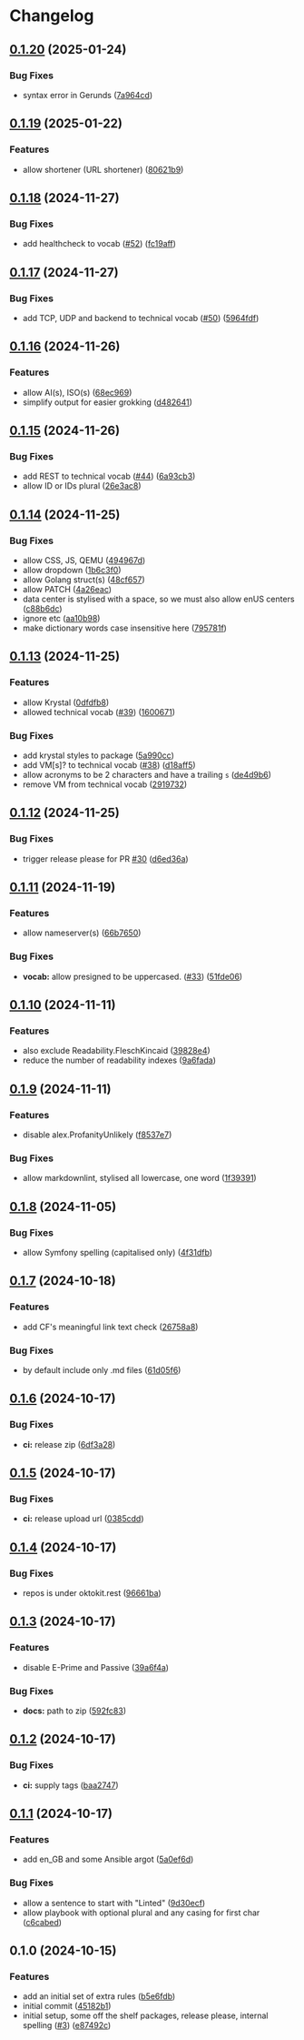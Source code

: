 # Changelog

## [0.1.20](https://github.com/krystal/vale-package/compare/v0.1.19...v0.1.20) (2025-01-24)


### Bug Fixes

* syntax error in Gerunds ([7a964cd](https://github.com/krystal/vale-package/commit/7a964cdcd6d6e074e12203b6bf39027892081f98))

## [0.1.19](https://github.com/krystal/vale-package/compare/v0.1.18...v0.1.19) (2025-01-22)


### Features

* allow shortener (URL shortener) ([80621b9](https://github.com/krystal/vale-package/commit/80621b9573664ca844b9bec778b852c3d4a79801))

## [0.1.18](https://github.com/krystal/vale-package/compare/v0.1.17...v0.1.18) (2024-11-27)


### Bug Fixes

* add healthcheck to vocab ([#52](https://github.com/krystal/vale-package/issues/52)) ([fc19aff](https://github.com/krystal/vale-package/commit/fc19aff7acb417e716103fda0a7b4192e683f553))

## [0.1.17](https://github.com/krystal/vale-package/compare/v0.1.16...v0.1.17) (2024-11-27)


### Bug Fixes

* add TCP, UDP and backend to technical vocab ([#50](https://github.com/krystal/vale-package/issues/50)) ([5964fdf](https://github.com/krystal/vale-package/commit/5964fdf620b281249bd540f7d53598c080fed43c))

## [0.1.16](https://github.com/krystal/vale-package/compare/v0.1.15...v0.1.16) (2024-11-26)


### Features

* allow AI(s), ISO(s) ([68ec969](https://github.com/krystal/vale-package/commit/68ec9690ec2f82649ca924ec04e319c9219a6246))
* simplify output for easier grokking ([d482641](https://github.com/krystal/vale-package/commit/d482641805c2fdd4efe839b98e5507ed59d7ee7a))

## [0.1.15](https://github.com/krystal/vale-package/compare/v0.1.14...v0.1.15) (2024-11-26)


### Bug Fixes

* add REST to technical vocab ([#44](https://github.com/krystal/vale-package/issues/44)) ([6a93cb3](https://github.com/krystal/vale-package/commit/6a93cb3d1a8c8da2491f5834c312e95f8d4b91d6))
* allow ID or IDs plural ([26e3ac8](https://github.com/krystal/vale-package/commit/26e3ac84a42e523eef4c0234d40651c7991de409))

## [0.1.14](https://github.com/krystal/vale-package/compare/v0.1.13...v0.1.14) (2024-11-25)


### Bug Fixes

* allow CSS, JS, QEMU ([494967d](https://github.com/krystal/vale-package/commit/494967dc2920d376b564ef424b8a9e2d883b3b72))
* allow dropdown ([1b6c3f0](https://github.com/krystal/vale-package/commit/1b6c3f0df44ad8dcd1eff11c26c2939696492bdc))
* allow Golang struct(s) ([48cf657](https://github.com/krystal/vale-package/commit/48cf6573c81c7333d7007c53dd79e95d487c5f55))
* allow PATCH ([4a26eac](https://github.com/krystal/vale-package/commit/4a26eac021196cbd4ead8b4e1a6c3bc4522845a2))
* data center is stylised with a space, so we must also allow enUS centers ([c88b6dc](https://github.com/krystal/vale-package/commit/c88b6dc6a81215fefd54493a273db24f69aafd58))
* ignore etc ([aa10b98](https://github.com/krystal/vale-package/commit/aa10b98a3542fca5e5b673775b2ca835d2eccf1a))
* make dictionary words case insensitive here ([795781f](https://github.com/krystal/vale-package/commit/795781ff7bd8a332380ad291be7681dbea9bb924))

## [0.1.13](https://github.com/krystal/vale-package/compare/v0.1.12...v0.1.13) (2024-11-25)


### Features

* allow Krystal ([0dfdfb8](https://github.com/krystal/vale-package/commit/0dfdfb8223716a3f568d847e34d34f59f37de5cb))
* allowed technical vocab ([#39](https://github.com/krystal/vale-package/issues/39)) ([1600671](https://github.com/krystal/vale-package/commit/1600671717c3ba9a27eeffb98a9b1ee0b5c2332f))


### Bug Fixes

* add krystal styles to package ([5a990cc](https://github.com/krystal/vale-package/commit/5a990cc24885b4ae76c0c29ec746a66c4d193ae1))
* add VM[s]? to technical vocab ([#38](https://github.com/krystal/vale-package/issues/38)) ([d18aff5](https://github.com/krystal/vale-package/commit/d18aff59b2fce883ce9f402d346a4feec9419be1))
* allow acronyms to be 2 characters and have a trailing `s` ([de4d9b6](https://github.com/krystal/vale-package/commit/de4d9b65d93bc7238cf9b32d7b7864ef8a942370))
* remove VM from technical vocab ([2919732](https://github.com/krystal/vale-package/commit/2919732022b9808e469d1ab294a60a089d75daa7))

## [0.1.12](https://github.com/krystal/vale-package/compare/v0.1.11...v0.1.12) (2024-11-25)


### Bug Fixes

* trigger release please for PR [#30](https://github.com/krystal/vale-package/issues/30) ([d6ed36a](https://github.com/krystal/vale-package/commit/d6ed36afcb475d86cb2ac2c19ab7a74497529bc4))

## [0.1.11](https://github.com/krystal/vale-package/compare/v0.1.10...v0.1.11) (2024-11-19)


### Features

* allow nameserver(s) ([66b7650](https://github.com/krystal/vale-package/commit/66b7650382e69b17237c9ababb3ba4a0afd59257))


### Bug Fixes

* **vocab:** allow presigned to be uppercased. ([#33](https://github.com/krystal/vale-package/issues/33)) ([51fde06](https://github.com/krystal/vale-package/commit/51fde06d077fd43708d008070b71f8ed8c89729b))

## [0.1.10](https://github.com/krystal/vale-package/compare/v0.1.9...v0.1.10) (2024-11-11)


### Features

* also exclude Readability.FleschKincaid ([39828e4](https://github.com/krystal/vale-package/commit/39828e4ee60b6457e3c29907cfd0a4b0bdacb6fb))
* reduce the number of readability indexes ([9a6fada](https://github.com/krystal/vale-package/commit/9a6fadaed3f6b7b36dfce313b3271fae794f3890))

## [0.1.9](https://github.com/krystal/vale-package/compare/v0.1.8...v0.1.9) (2024-11-11)


### Features

* disable alex.ProfanityUnlikely ([f8537e7](https://github.com/krystal/vale-package/commit/f8537e70316ad110efde8700e77e9ffa6e48c916))


### Bug Fixes

* allow markdownlint, stylised all lowercase, one word ([1f39391](https://github.com/krystal/vale-package/commit/1f393919ed1a2b69a90f82470af544e224c8f767))

## [0.1.8](https://github.com/krystal/vale-package/compare/v0.1.7...v0.1.8) (2024-11-05)


### Bug Fixes

* allow Symfony spelling (capitalised only) ([4f31dfb](https://github.com/krystal/vale-package/commit/4f31dfb9aea2c497a9ea722d5bce0fea8c5b75e2))

## [0.1.7](https://github.com/krystal/vale-package/compare/v0.1.6...v0.1.7) (2024-10-18)


### Features

* add CF's meaningful link text check ([26758a8](https://github.com/krystal/vale-package/commit/26758a805e0e5e61863c04735c3902eed8881295))


### Bug Fixes

* by default include only .md files ([61d05f6](https://github.com/krystal/vale-package/commit/61d05f68727be8ea3a95972d065e46db19dd4e7f))

## [0.1.6](https://github.com/krystal/vale-package/compare/v0.1.5...v0.1.6) (2024-10-17)


### Bug Fixes

* **ci:** release zip ([6df3a28](https://github.com/krystal/vale-package/commit/6df3a281712c4b498c8cb0f6070efa41e92f46d6))

## [0.1.5](https://github.com/krystal/vale-package/compare/v0.1.4...v0.1.5) (2024-10-17)


### Bug Fixes

* **ci:** release upload url ([0385cdd](https://github.com/krystal/vale-package/commit/0385cddac6967834c017756b9e106edca2b8c31e))

## [0.1.4](https://github.com/krystal/vale-package/compare/v0.1.3...v0.1.4) (2024-10-17)


### Bug Fixes

* repos is under oktokit.rest ([96661ba](https://github.com/krystal/vale-package/commit/96661ba57e77942d801ddea96df289fc89cdb12a))

## [0.1.3](https://github.com/krystal/vale-package/compare/v0.1.2...v0.1.3) (2024-10-17)


### Features

* disable E-Prime and Passive ([39a6f4a](https://github.com/krystal/vale-package/commit/39a6f4ad3d27f7d4ec0ef1a5b9bbb30f2e922d37))


### Bug Fixes

* **docs:** path to zip ([592fc83](https://github.com/krystal/vale-package/commit/592fc83465b7bd66c5a03e0426c11b275691c41b))

## [0.1.2](https://github.com/krystal/vale-package/compare/v0.1.1...v0.1.2) (2024-10-17)


### Bug Fixes

* **ci:** supply tags ([baa2747](https://github.com/krystal/vale-package/commit/baa2747a431c6f05deb0a27f2ccd01099ede0f88))

## [0.1.1](https://github.com/krystal/vale-package/compare/v0.1.0...v0.1.1) (2024-10-17)


### Features

* add en_GB and some Ansible argot ([5a0ef6d](https://github.com/krystal/vale-package/commit/5a0ef6d4ba5677615b42cddde0341bad72aa34f0))


### Bug Fixes

* allow a sentence to start with "Linted" ([9d30ecf](https://github.com/krystal/vale-package/commit/9d30ecf352a29d75fe5384de07ee281168bac4fd))
* allow playbook with optional plural and any casing for first char ([c6cabed](https://github.com/krystal/vale-package/commit/c6cabedf9dd1ea6b7757601ac80d4865de820dd6))

## 0.1.0 (2024-10-15)


### Features

* add an initial set of extra rules ([b5e6fdb](https://github.com/krystal/vale-package/commit/b5e6fdb9cba9d661ba373f82ede8ad4f2ce03b87))
* initial commit ([45182b1](https://github.com/krystal/vale-package/commit/45182b1a912b737c31a1bdfb38f471361efb3870))
* initial setup, some off the shelf packages, release please, internal spelling ([#3](https://github.com/krystal/vale-package/issues/3)) ([e87492c](https://github.com/krystal/vale-package/commit/e87492c5e4b863f6c893c4121488ac93b7e47e55))
